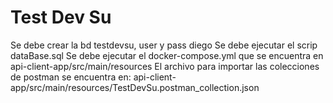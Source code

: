 # Test Dev Su
Se debe crear la bd testdevsu, user y pass diego
Se debe ejecutar el scrip dataBase.sql
Se debe ejecutar el docker-compose.yml que se encuentra en api-client-app/src/main/resources
El archivo para importar las colecciones de postman se encuentra en:
api-client-app/src/main/resources/TestDevSu.postman_collection.json

